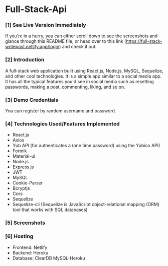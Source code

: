 # Full-Stack-Api

### [1] See Live Version Immediately
If you're in a hurry, you can either scroll down to see the screenshots and glance through this README file, or head over to this link (https://full-stack-writepost.netlify.app/login) and check it out.

### [2] Introduction
A full-stack web application built using React.js, Node.js, MySQL, Sequelize, and other cool technologies. It is a simple app similar to a social media app. It has all the typical features you'd see in social media such as resetting passwords, making a post, commenting, liking, and so on.

### [3] Demo Credentials 
You can register by random username and password.

### [4] Technologies Used/Features Implemented
* React.js
* Axios
* Yub API (for authenticates a (one time password) using the Yubico API)
* Formik
* Material-ui
* Node.js
* Express.js
* JWT
* MySQL
* Cookie-Parser
* Bcryptjs
* Cors
* Sequelize
* Sequelize-cli (Sequelize is JavaScript object-relational mapping (ORM) tool that works with SQL databases)

### [5] Screenshots

### [6] Hosting
* Frontend: Netlify
* Backend: Heroku
* Database: ClearDB MySQL-Heroku
